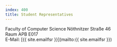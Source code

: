 ```yaml
---
index: 400
title: Student Representatives
---
```


Faculty of Computer Science 
Nöthnitzer Straße 46  
Raum APB E017  
E-Mail: [{{ site.emailfsr }}](mailto:{{ site.emailfsr }})
